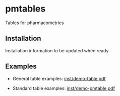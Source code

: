 
# pmtables

<!-- badges: start -->

<!-- badges: end -->

Tables for pharmacometrics

## Installation

Installation information to be updated when ready.

## Examples

  - General table examples:
    [inst/demo-table.pdf](https://github.com/metrumresearchgroup/pmtables/blob/develop/inst/demo-table.pdf)

  - Standard table examples:
    [inst/demo-pmtable.pdf](https://github.com/metrumresearchgroup/pmtables/blob/develop/inst/demo-pmtable.pdf)
